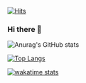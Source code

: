 [![Hits](https://hits.seeyoufarm.com/api/count/incr/badge.svg?url=https%3A%2F%2Fgithub.com%2Ffaith20&count_bg=%2379C83D&title_bg=%23555555&icon=&icon_color=%23E7E7E7&title=hits&edge_flat=false)](https://hits.seeyoufarm.com)

### Hi there 👋

<!--
**faith20/faith20** is a ✨ _special_ ✨ repository because its `README.md` (this file) appears on your GitHub profile.

Here are some ideas to get you started:

- 🔭 I’m currently working on ...
- 🌱 I’m currently learning ...
- 👯 I’m looking to collaborate on ...
- 🤔 I’m looking for help with ...
- 💬 Ask me about ...
- 📫 How to reach me: ...
- 😄 Pronouns: ...
- ⚡ Fun fact: ...
-->

![Anurag's GitHub stats](https://github-readme-stats.vercel.app/api?username=faith20&count_private=true&show_icons=true&theme=material-palenight)

[![Top Langs](https://github-readme-stats.vercel.app/api/top-langs/?username=faith20&theme=material-palenight)](https://github.com/anuraghazra/github-readme-stats)

[![wakatime stats](https://github-readme-stats.vercel.app/api/wakatime?username=faith20&theme=material-palenight)](https://github.com/anuraghazra/github-readme-stats)
